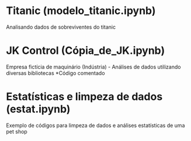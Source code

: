 # Titanic (modelo_titanic.ipynb)
Analisando dados de sobreviventes do titanic

# JK Control (Cópia_de_JK.ipynb)
Empresa fictícia de maquinário (Indústria) - Análises de dados utilizando diversas bibliotecas
*Código comentado

# Estatísticas e limpeza de dados (estat.ipynb)
Exemplo de códigos para limpeza de dados e análises estatísticas de uma pet shop
